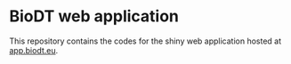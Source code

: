 # BioDT web application

This repository contains the codes for the shiny web application hosted at [app.biodt.eu](https://app.biodt.eu).

